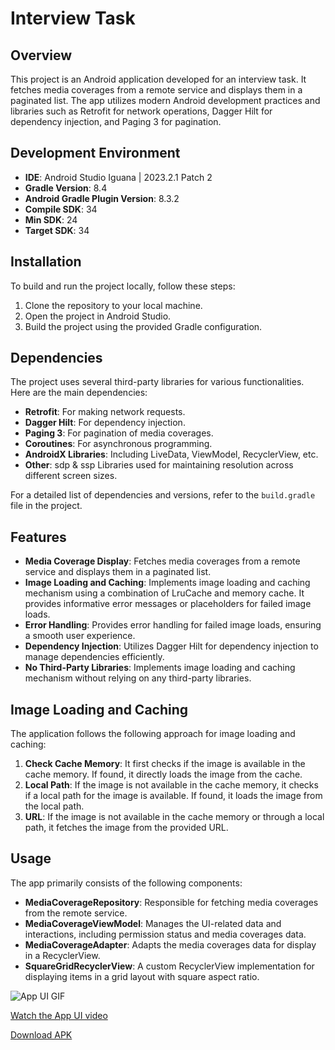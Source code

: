 # Interview Task

## Overview
This project is an Android application developed for an interview task. It fetches media coverages from a remote service and displays them in a paginated list. The app utilizes modern Android development practices and libraries such as Retrofit for network operations, Dagger Hilt for dependency injection, and Paging 3 for pagination.

## Development Environment
- **IDE**: Android Studio Iguana | 2023.2.1 Patch 2
- **Gradle Version**: 8.4
- **Android Gradle Plugin Version**: 8.3.2
- **Compile SDK**: 34
- **Min SDK**: 24
- **Target SDK**: 34

## Installation
To build and run the project locally, follow these steps:
1. Clone the repository to your local machine.
2. Open the project in Android Studio.
3. Build the project using the provided Gradle configuration.

## Dependencies
The project uses several third-party libraries for various functionalities. Here are the main dependencies:
- **Retrofit**: For making network requests.
- **Dagger Hilt**: For dependency injection.
- **Paging 3**: For pagination of media coverages.
- **Coroutines**: For asynchronous programming.
- **AndroidX Libraries**: Including LiveData, ViewModel, RecyclerView, etc.
- **Other**: sdp & ssp Libraries used for maintaining resolution across different screen sizes.

For a detailed list of dependencies and versions, refer to the `build.gradle` file in the project.

## Features

- **Media Coverage Display**: Fetches media coverages from a remote service and displays them in a paginated list.
- **Image Loading and Caching**: Implements image loading and caching mechanism using a combination of LruCache and memory cache. It provides informative error messages or placeholders for failed image loads.
- **Error Handling**: Provides error handling for failed image loads, ensuring a smooth user experience.
- **Dependency Injection**: Utilizes Dagger Hilt for dependency injection to manage dependencies efficiently.
- **No Third-Party Libraries**: Implements image loading and caching mechanism without relying on any third-party libraries.

## Image Loading and Caching
The application follows the following approach for image loading and caching:
1. **Check Cache Memory**: It first checks if the image is available in the cache memory. If found, it directly loads the image from the cache.
2. **Local Path**: If the image is not available in the cache memory, it checks if a local path for the image is available. If found, it loads the image from the local path.
3. **URL**: If the image is not available in the cache memory or through a local path, it fetches the image from the provided URL.

## Usage
The app primarily consists of the following components:
- **MediaCoverageRepository**: Responsible for fetching media coverages from the remote service.
- **MediaCoverageViewModel**: Manages the UI-related data and interactions, including permission status and media coverages data.
- **MediaCoverageAdapter**: Adapts the media coverages data for display in a RecyclerView.
- **SquareGridRecyclerView**: A custom RecyclerView implementation for displaying items in a grid layout with square aspect ratio.

![App UI GIF](https://github.com/mr-lonewolfer/InterviewTask/raw/master/doc/AppUI.gif)


[Watch the App UI video](https://github.com/mr-lonewolfer/InterviewTask/blob/master/doc/AppUI.mp4)

[Download APK](https://github.com/mr-lonewolfer/InterviewTask/raw/master/doc/interviewTaskByNimesh_Debug.apk)


